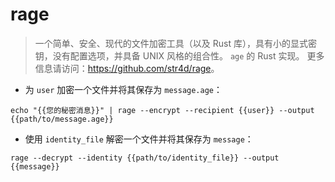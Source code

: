 # rage

> 一个简单、安全、现代的文件加密工具（以及 Rust 库），具有小的显式密钥，没有配置选项，并具备 UNIX 风格的组合性。
> `age` 的 Rust 实现。
> 更多信息请访问：<https://github.com/str4d/rage>。

- 为 `user` 加密一个文件并将其保存为 `message.age`：

`echo "{{您的秘密消息}}" | rage --encrypt --recipient {{user}} --output {{path/to/message.age}}`

- 使用 `identity_file` 解密一个文件并将其保存为 `message`：

`rage --decrypt --identity {{path/to/identity_file}} --output {{message}}`